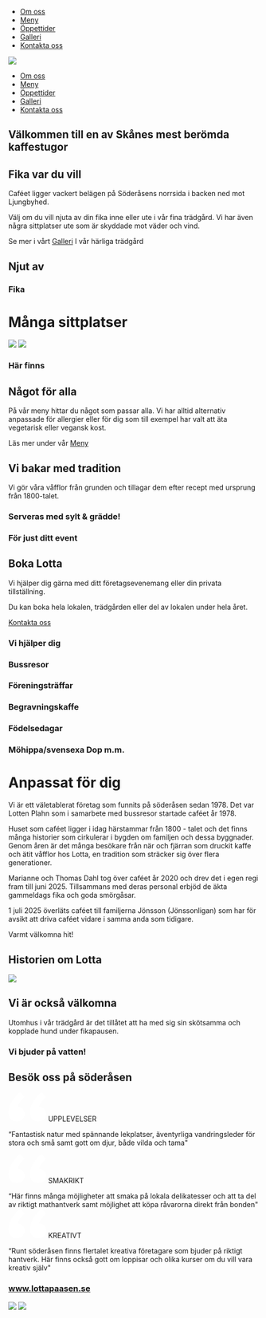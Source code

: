   * [Om oss](https://lottapaasen.se/ "Om oss")
  * [Meny](https://lottapaasen.se/sponsors "Meny")
  * [Öppettider](https://lottapaasen.se/practice-schedule "Öppettider")
  * [Galleri](https://lottapaasen.se/gallery "Galleri")
  * [Kontakta oss](https://lottapaasen.se/contact "Kontakta oss")


[![](https://impro.usercontent.one/appid/oneComWsb/domain/lottapaasen.se/media/lottapaasen.se/onewebmedia/logga%20test%204.png?etag=W%2F%222091-6233461a%22&sourceContentType=image%2Fpng&ignoreAspectRatio&resize=537%2B188)](https://lottapaasen.se/)
  * [Om oss](https://lottapaasen.se/)
  * [Meny](https://lottapaasen.se/sponsors)
  * [Öppettider](https://lottapaasen.se/practice-schedule)
  * [Galleri](https://lottapaasen.se/gallery)
  * [Kontakta oss](https://lottapaasen.se/contact)


## Välkommen till en av Skånes mest berömda kaffestugor
## Fika var du vill
Caféet ligger vackert belägen på Söderåsens norrsida i backen ned mot Ljungbyhed.
  

Välj om du vill njuta av din fika inne eller 
ute i vår fina trädgård. Vi har även några sittplatser ute som är skyddade mot väder 
och vind.
  

Se mer i vårt
[Galleri](https://lottapaasen.se/gallery)
I vår härliga trädgård
## Njut av
###  Fika
# Många sittplatser
![](https://impro.usercontent.one/appid/oneComWsb/domain/lottapaasen.se/media/lottapaasen.se/onewebmedia/IMG_7_mellan.jpg?etag=%229f9a7-623489af%22&sourceContentType=image%2Fjpeg&ignoreAspectRatio&resize=1528%2B1146&extract=623%2B503%2B266%2B277&quality=85)
![](https://impro.usercontent.one/appid/oneComWsb/domain/lottapaasen.se/media/lottapaasen.se/onewebmedia/67.jpg?etag=%22153c2-62b9d84d%22&sourceContentType=image%2Fjpeg&ignoreAspectRatio&resize=640%2B480&extract=374%2B79%2B221%2B230&quality=85)
### Här finns
## Något för alla
  

På vår meny hittar du något som passar alla.
Vi har alltid alternativ anpassade för allergier eller för dig som till exempel har valt att äta vegetarisk eller vegansk kost.
  

Läs mer under vår
[Meny](https://lottapaasen.se/sponsors)
##  Vi bakar med tradition
Vi gör våra våfflor från grunden och tillagar dem efter recept med ursprung från 1800-talet.
### Serveras med sylt & grädde!
  

  

### För just ditt event
## Boka Lotta
  

Vi hjälper dig gärna med ditt företagsevenemang eller din 
privata tillställning. 
  

Du kan boka hela lokalen, trädgården eller del av lokalen under hela året. 
  

[Kontakta oss](https://lottapaasen.se/contact)
### Vi hjälper dig
### Bussresor 
### Föreningsträffar
### Begravningskaffe
### Födelsedagar 
### Möhippa/svensexa Dop m.m.
# Anpassat för dig
Vi är ett väletablerat företag som funnits på söderåsen sedan 1978. Det var Lotten Plahn som i samarbete med bussresor startade caféet år 1978. 
  

Huset som caféet ligger i idag härstammar från 1800 - talet och det finns många historier som cirkulerar i bygden om familjen och dessa byggnader. Genom åren är det många besökare från när och fjärran som druckit kaffe och ätit våfflor hos Lotta, en tradition som sträcker sig över flera generationer.
  

Marianne och Thomas Dahl tog över caféet år 2020 och drev det i egen regi fram till juni 2025. Tillsammans med deras personal erbjöd de äkta gammeldags fika och goda smörgåsar.
  

1 juli 2025 överläts caféet till familjerna Jönsson (Jönssonligan) som har för avsikt att driva caféet vidare i samma anda som tidigare.
  

Varmt välkomna hit!
## Historien om Lotta
![](https://impro.usercontent.one/appid/oneComWsb/domain/lottapaasen.se/media/lottapaasen.se/onewebmedia/39___serialized3.jpg?etag=%221e077-6341acbc%22&sourceContentType=image%2Fjpeg&ignoreAspectRatio&resize=640%2B451&extract=274%2B0%2B365%2B338&quality=85)
## Vi är också välkomna
Utomhus i vår trädgård är det tillåtet att ha
med sig sin skötsamma och kopplade hund
under fikapausen.
  

### Vi bjuder på vatten!
## Besök oss på söderåsen
![](data:image/svg+xml,%3csvg%20width='76'%20height='59'%20viewBox='0%200%2076%2059'%20fill='none'%20xmlns='http://www.w3.org/2000/svg'%3e%3cpath%20d='M60.0423%2059C57.8228%2059%2055.6798%2058.6296%2053.6133%2057.8889C51.5468%2057.0741%2049.7482%2055.8889%2048.2175%2054.3333C46.6868%2052.7037%2045.4622%2050.7407%2044.5438%2048.4444C43.6254%2046.0741%2043.1662%2043.3333%2043.1662%2040.2222C43.1662%2028.5926%2050.7432%2015.1852%2065.8973%200L76%209.44444C74.3928%2010.9259%2072.7855%2012.5185%2071.1782%2014.2222C69.6475%2015.9259%2068.2316%2017.6667%2066.9305%2019.4444C65.7059%2021.1481%2064.6344%2022.8889%2063.716%2024.6667C62.7976%2026.3704%2062.1088%2027.963%2061.6495%2029.4444C66.0121%2029.8148%2069.4945%2031.4074%2072.0967%2034.2222C74.6989%2037.037%2076%2040.3333%2076%2044.1111C76%2046.1111%2075.6173%2048%2074.852%2049.7778C74.0866%2051.5556%2073.0151%2053.1481%2071.6375%2054.5556C70.2598%2055.8889%2068.576%2056.963%2066.5861%2057.7778C64.5962%2058.5926%2062.4149%2059%2060.0423%2059ZM16.8761%2059C14.6566%2059%2012.5136%2058.6296%2010.4471%2057.8889C8.38066%2057.0741%206.58207%2055.8889%205.05136%2054.3333C3.52064%2052.7037%202.29607%2050.7407%201.37764%2048.4444C0.459215%2046.0741%200%2043.3333%200%2040.2222C0%2028.5926%207.57704%2015.1852%2022.7311%200L32.8338%209.44444C31.2266%2010.9259%2029.6193%2012.5185%2028.0121%2014.2222C26.4814%2015.9259%2025.0655%2017.6667%2023.7644%2019.4444C22.5398%2021.1481%2021.4683%2022.8889%2020.5498%2024.6667C19.6314%2026.3704%2018.9426%2027.963%2018.4834%2029.4444C22.8459%2029.8148%2026.3283%2031.4074%2028.9305%2034.2222C31.5327%2037.037%2032.8338%2040.3333%2032.8338%2044.1111C32.8338%2046.1111%2032.4512%2048%2031.6858%2049.7778C30.9204%2051.5556%2029.8489%2053.1481%2028.4713%2054.5556C27.0937%2055.8889%2025.4099%2056.963%2023.4199%2057.7778C21.43%2058.5926%2019.2487%2059%2016.8761%2059Z'%20fill='white'/%3e%3c/svg%3e)
UPPLEVELSER
  

“Fantastisk natur med spännande lekplatser, äventyrliga vandringsleder för stora och små samt gott om djur, både vilda och tama"
  

  

![](data:image/svg+xml,%3csvg%20width='76'%20height='59'%20viewBox='0%200%2076%2059'%20fill='none'%20xmlns='http://www.w3.org/2000/svg'%3e%3cpath%20d='M60.0423%2059C57.8228%2059%2055.6798%2058.6296%2053.6133%2057.8889C51.5468%2057.0741%2049.7482%2055.8889%2048.2175%2054.3333C46.6868%2052.7037%2045.4622%2050.7407%2044.5438%2048.4444C43.6254%2046.0741%2043.1662%2043.3333%2043.1662%2040.2222C43.1662%2028.5926%2050.7432%2015.1852%2065.8973%200L76%209.44444C74.3928%2010.9259%2072.7855%2012.5185%2071.1782%2014.2222C69.6475%2015.9259%2068.2316%2017.6667%2066.9305%2019.4444C65.7059%2021.1481%2064.6344%2022.8889%2063.716%2024.6667C62.7976%2026.3704%2062.1088%2027.963%2061.6495%2029.4444C66.0121%2029.8148%2069.4945%2031.4074%2072.0967%2034.2222C74.6989%2037.037%2076%2040.3333%2076%2044.1111C76%2046.1111%2075.6173%2048%2074.852%2049.7778C74.0866%2051.5556%2073.0151%2053.1481%2071.6375%2054.5556C70.2598%2055.8889%2068.576%2056.963%2066.5861%2057.7778C64.5962%2058.5926%2062.4149%2059%2060.0423%2059ZM16.8761%2059C14.6566%2059%2012.5136%2058.6296%2010.4471%2057.8889C8.38066%2057.0741%206.58207%2055.8889%205.05136%2054.3333C3.52064%2052.7037%202.29607%2050.7407%201.37764%2048.4444C0.459215%2046.0741%200%2043.3333%200%2040.2222C0%2028.5926%207.57704%2015.1852%2022.7311%200L32.8338%209.44444C31.2266%2010.9259%2029.6193%2012.5185%2028.0121%2014.2222C26.4814%2015.9259%2025.0655%2017.6667%2023.7644%2019.4444C22.5398%2021.1481%2021.4683%2022.8889%2020.5498%2024.6667C19.6314%2026.3704%2018.9426%2027.963%2018.4834%2029.4444C22.8459%2029.8148%2026.3283%2031.4074%2028.9305%2034.2222C31.5327%2037.037%2032.8338%2040.3333%2032.8338%2044.1111C32.8338%2046.1111%2032.4512%2048%2031.6858%2049.7778C30.9204%2051.5556%2029.8489%2053.1481%2028.4713%2054.5556C27.0937%2055.8889%2025.4099%2056.963%2023.4199%2057.7778C21.43%2058.5926%2019.2487%2059%2016.8761%2059Z'%20fill='white'/%3e%3c/svg%3e)
SMAKRIKT
  

“Här finns många möjligheter att smaka på lokala delikatesser och att ta del av riktigt mathantverk samt möjlighet att köpa råvarorna direkt från 
bonden"
![](data:image/svg+xml,%3csvg%20width='76'%20height='59'%20viewBox='0%200%2076%2059'%20fill='none'%20xmlns='http://www.w3.org/2000/svg'%3e%3cpath%20d='M60.0423%2059C57.8228%2059%2055.6798%2058.6296%2053.6133%2057.8889C51.5468%2057.0741%2049.7482%2055.8889%2048.2175%2054.3333C46.6868%2052.7037%2045.4622%2050.7407%2044.5438%2048.4444C43.6254%2046.0741%2043.1662%2043.3333%2043.1662%2040.2222C43.1662%2028.5926%2050.7432%2015.1852%2065.8973%200L76%209.44444C74.3928%2010.9259%2072.7855%2012.5185%2071.1782%2014.2222C69.6475%2015.9259%2068.2316%2017.6667%2066.9305%2019.4444C65.7059%2021.1481%2064.6344%2022.8889%2063.716%2024.6667C62.7976%2026.3704%2062.1088%2027.963%2061.6495%2029.4444C66.0121%2029.8148%2069.4945%2031.4074%2072.0967%2034.2222C74.6989%2037.037%2076%2040.3333%2076%2044.1111C76%2046.1111%2075.6173%2048%2074.852%2049.7778C74.0866%2051.5556%2073.0151%2053.1481%2071.6375%2054.5556C70.2598%2055.8889%2068.576%2056.963%2066.5861%2057.7778C64.5962%2058.5926%2062.4149%2059%2060.0423%2059ZM16.8761%2059C14.6566%2059%2012.5136%2058.6296%2010.4471%2057.8889C8.38066%2057.0741%206.58207%2055.8889%205.05136%2054.3333C3.52064%2052.7037%202.29607%2050.7407%201.37764%2048.4444C0.459215%2046.0741%200%2043.3333%200%2040.2222C0%2028.5926%207.57704%2015.1852%2022.7311%200L32.8338%209.44444C31.2266%2010.9259%2029.6193%2012.5185%2028.0121%2014.2222C26.4814%2015.9259%2025.0655%2017.6667%2023.7644%2019.4444C22.5398%2021.1481%2021.4683%2022.8889%2020.5498%2024.6667C19.6314%2026.3704%2018.9426%2027.963%2018.4834%2029.4444C22.8459%2029.8148%2026.3283%2031.4074%2028.9305%2034.2222C31.5327%2037.037%2032.8338%2040.3333%2032.8338%2044.1111C32.8338%2046.1111%2032.4512%2048%2031.6858%2049.7778C30.9204%2051.5556%2029.8489%2053.1481%2028.4713%2054.5556C27.0937%2055.8889%2025.4099%2056.963%2023.4199%2057.7778C21.43%2058.5926%2019.2487%2059%2016.8761%2059Z'%20fill='white'/%3e%3c/svg%3e)
KREATIVT
  

“Runt söderåsen finns flertalet kreativa företagare som bjuder på riktigt hantverk. Här finns också gott om loppisar och olika kurser om du vill vara 
kreativ själv"
### www.lottapaasen.se
[![](https://impro.usercontent.one/appid/oneComWsb/domain/lottapaasen.se/media/lottapaasen.se/onewebmedia/77876-icons-media-photography-youtube-computer-facebook-social.png?etag=%2215541-6360d05d%22&sourceContentType=image%2Fpng&ignoreAspectRatio&resize=127%2B127&extract=0%2B64%2B63%2B61)](https://www.facebook.com/people/Lotta-p%C3%A5-%C3%A5sen/100045411761881/)
[![](https://impro.usercontent.one/appid/oneComWsb/domain/lottapaasen.se/media/lottapaasen.se/onewebmedia/77876-icons-media-photography-youtube-computer-facebook-social.png?etag=%2215541-6360d05d%22&sourceContentType=image%2Fpng&ignoreAspectRatio&resize=127%2B127&extract=63%2B64%2B63%2B61)](https://www.instagram.com/lottapaasen/)
